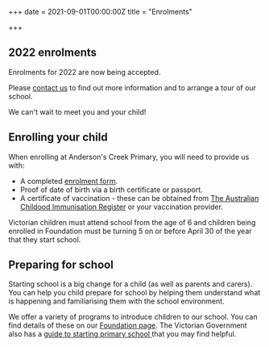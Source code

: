 +++
date = 2021-09-01T00:00:00Z
title = "Enrolments"

+++
## 2022 enrolments

Enrolments for 2022 are now being accepted.

Please [contact us](/contact-us/ "Contact us") to find out more information and to arrange a tour of our school.

We can't wait to meet you and your child!

## Enrolling your child

When enrolling at Anderson's Creek Primary, you will need to provide us with:

* A completed [enrolment form](https://res.cloudinary.com/andersonscreekps/v1550286448/forms/Student_enrolment_form.pdf "Enrolment form").
* Proof of date of birth via a birth certificate or passport.
* A certificate of vaccination - these can be obtained from [The Australian Childood Immunisation Register](https://www.servicesaustralia.gov.au/individuals/services/medicare/australian-immunisation-register/how-get-immunisation-history-statement "ACIR") or your vaccination provider.

Victorian children must attend school from the age of 6 and children being enrolled in Foundation must be turning 5 on or before April 30 of the year that they start school.

## Preparing for school

Starting school is a big change for a child (as well as parents and carers). You can help you child prepare for school by helping them understand what is happening and familiarising them with the school environment.

We offer a variety of programs to introduce children to our school. You can find details of these on our [Foundation page](/learning/foundation/ "Foundation"). The Victorian Government also has a [guide to starting primary school ](https://www.vic.gov.au/starting-primary-school-guide "Starting primary school guide")that you may find helpful.